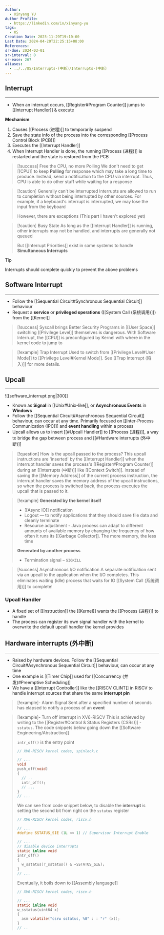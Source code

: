 ```yaml
---
Author:
  - Xinyang YU
Author Profile:
  - https://linkedin.com/in/xinyang-yu
tags:
  - OS
Creation Date: 2023-11-29T19:10:00
Last Date: 2024-04-20T22:25:15+08:00
References: 
sr-due: 2024-03-01
sr-interval: 8
sr-ease: 267
aliases:
  - ../../OS/Interrupts-(中断)/Interrupts-(中断)
---
```

## Interrupt
---
- When an interrupt occurs, [[Register#Program Counter]] jumps to [[Interrupt Handler]] & execute 


**Mechanism**
1. Causes [[Process (进程)]] to temporarily suspend
2. Save the state info of the process into the corresponding [[Process Control Block (PCB)]]
3. Executes the [[Interrupt Handler]]
4. When Interrupt Handler is done, the running [[Process (进程)]] is restarted and the state is restored from the PCB

>[!success] Free the CPU, no more Polling
> We don't need to get [[CPU]] to keep **Polling** for response which may take a long time to produce. Instead, send a notification to the CPU via interrupt. Thus, CPU is able to do other stuff while waiting for a response 


>[!caution] Generally can't be interrupted
> Interrupts are allowed to run to completion without being interrupted by other sources. For example, if a keyboard's interrupt is interrupted, we may lose the input from the keyboard
> 
> However, there are exceptions (This part I haven't explored yet)

>[!caution] Busy State
> As long as the [[Interrupt Handler]] is running, other interrupts may not be handled, and interrupts are generally not queued
> 
> But [[Interrupt Priorities]] exist in some systems to handle **Simultaneous Interrupts**

>[!tip]
>Interrupts should complete quickly to prevent the above problems





## Software Interrupt
---
- Follow the [[Sequential Circuit#Synchronous Sequential Circuit]] behaviour
- Request a **service** or **privileged operations** ([[System Call (系统调用)]]) from the [[Kernel]]

>[!success] Syscall brings Better Security
> Programs in [[User Space]] switching [[Privilege Level]] themselves is dangerous. With Software Interrupt, the [[CPU]] is preconfigured by Kernel with where in the kernel code to jump to

>[!example] Trap Interrupt
> Used to switch from [[Privilege Level#User Mode]] to [[Privilege Level#Kernel Mode]]. See [[Trap Interrupt (陷入)]] for more details.


## Upcall
---
![[software_interrupt.png|300]]

- Known as **Signal** in [[Unix#Unix-like]], or **Asynchronous Events** in **Windows**
- Follow the [[Sequential Circuit#Asynchronous Sequential Circuit]] behaviour, can occur at any time. Primarily focused on [[Inter-Process Communication (IPC)]] and **event handling** within a process
- Upcall allows us to insert [[#Upcall Handler]] to [[Process (进程)]], a way to bridge the gap between process and [[#Hardware interrupts (外中断)]]


>[!question] How is the upcall passed to the process?
> This upcall instructions are 'inserted' by the [[Interrupt Handler]] when the interrupt handler saves the process's [[Register#Program Counter]] during an [[Interrupts (中断)]] like [[Context Switch]]. Instead of saving the [[Memory Address]] of the current process instruction, the interrupt handler saves the memory address of the upcall instructions, so when the process is switched back, the process executes the upcall that is passed to it.


>[!example]
> **Generated by the kernel itself** 
> - [[Async IO]] notification
> - Logout — to notify applications that they should save file data and cleanly terminate
> - Resource adjustment - Java process can adapt to different amounts of available memory by changing the frequency of how often it runs its [[Garbage Collector]]. The more memory, the less time
> 
> **Generated by another process**
> - Termination signal – `SIGKILL`

>[!success] Asynchronous I/O notification
> A separate notification sent via an upcall to the application when the I/O completes. This eliminates waiting (idle) process that waits for IO [[System Call (系统调用)]] to complete!

### Upcall Handler
- A fixed set of [[Instruction]] the [[Kernel]] wants the [[Process (进程)]] to handle
- The process can register its own signal handler with the kernel to overwrite the default upcall handler the kernel provides

## Hardware interrupts (外中断)
---
- Raised by hardware devices. Follow the [[Sequential Circuit#Asynchronous Sequential Circuit]] behaviour, can occur at any time
- One example is [[Timer Chip]] used for [[Concurrency (并发)#Preemptive Scheduling]]
- We have a [[Interrupt Controller]] like the [[RISCV CLINT]] in RISCV to handle interrupt sources that share the same **interrupt pin**

>[!example]- Alarm Signal
> Sent after a specified number of seconds has elapsed to notify a process of an **event**

>[!example]- Turn off interrupt in XV6-RISCV
> This is achieved by writing to the [[Register#Control & Status Registers (CSRs)]] - `sstatus`. The code snippets below going down the [[Software Engineering/Abstraction]] 
> 
> `intr_off()` is the entry point
> ```c {8} title="spinlock.c"
> // XV6-RISCV kernel codes, spinlock.c
> 
> // ...
> void
> push_off(void)
> {
>   // ..
>   intr_off();
>   // ...
> }
> // ...
> ```
> 
> We can see from code snippet below, to disable the **interrupt** is setting the second bit from right on the `sstatus` register
> ```c {11} title="riscv.h"
> // XV6-RISCV kernel codes, riscv.h
> 
> // ...
> #define SSTATUS_SIE (1L << 1) // Supervisor Interrupt Enable
> 
> // ...
> // disable device interrupts
> static inline void
> intr_off()
> {
>   w_sstatus(r_sstatus() & ~SSTATUS_SIE);
> }
> // ...
> ```
> 
> Eventually, it boils down to [[Assembly language]]
> ```c {7} title="riscv.h"
> // XV6-RISCV kernel codes, riscv.h
> 
> // ...
> static inline void 
> w_sstatus(uint64 x)
> {
>   asm volatile("csrw sstatus, %0" : : "r" (x));
> }
> // ..
> ```